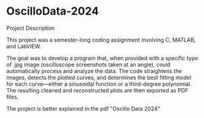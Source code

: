 # OscilloData-2024

Project Description

This project was a semester-long coding assignment involving C, MATLAB, and LabVIEW.

The goal was to develop a program that, when provided with a specific type of .jpg image (oscilloscope screenshots taken at an angle), could automatically process and analyze the data. The code straightens the images, detects the plotted curves, and determines the best fitting model for each curve—either a sinusoidal function or a third-degree polynomial. The resulting cleaned and reconstructed plots are then exported as PDF files.

The project is better explained in the pdf "Oscillo Data 2024"
